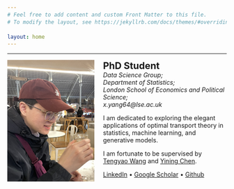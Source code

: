 ```yaml
---
# Feel free to add content and custom Front Matter to this file.
# To modify the layout, see https://jekyllrb.com/docs/themes/#overriding-theme-defaults

layout: home
---
```

<hr />
<div class="intro" style="display: flex; align-items: flex-start; gap: 20px;">
    <div class="image-container" style="flex-shrink: 0;">
        <img src="assets/me.jpg" alt="Portrait of Xuzhi" width="200" height = "280" class="header_img" />
    </div>
    <div class="text-container">
        <strong style="font-size: 16pt;">PhD Student</strong><br />
        <div style="font-style: italic">
        Data Science Group;<br />
        Department of Statistics;<br />
        London School of Economics and Political Science; <br />
        x.yang64@lse.ac.uk
        </div>
        <p>
        I am dedicated to exploring the elegant applications of optimal transport theory in statistics, machine learning, and generative models.
        </p>
        <p>
        I am fortunate to be supervised by <a  href = "https://personal.lse.ac.uk/wangt60">Tengyao Wang</a> and <a  href = "https://personal.lse.ac.uk/cheny100/">Yining Chen</a>.
        </p>
        <span>
        <a href="https://www.linkedin.com/in/xuzhi-yang-9257871b1/">LinkedIn</a>
        &bull;
        <a href="https://scholar.google.com/citations?user=XnH5giYAAAAJ&hl=en&oi=sra">Google Scholar</a>
        &bull;
        <a href="https://github.com/YANG1030">Github</a>
        </span>
    </div>
</div>
